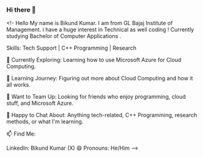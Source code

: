 ### Hi there 👋

<!- Hello My name is Bikund Kumar. I am from GL Bajaj Institute of Management.
i have a huge interest in Technical as well coding ! Currently studying Bachelor of Computer Applications .

Skills: Tech Support | C++ Programming | Research

🔭 Currently Exploring: Learning how to use Microsoft Azure for Cloud Computing.

🌱 Learning Journey: Figuring out more about Cloud Computing and how it all works.

👯 Want to Team Up: Looking for friends who enjoy programming, cloud stuff, and Microsoft Azure.

💬 Happy to Chat About: Anything tech-related, C++ Programming, research methods, or what I'm learning.

📫 Find Me:

LinkedIn: Bikund Kumar (X)
😄 Pronouns: He/Him
-->

